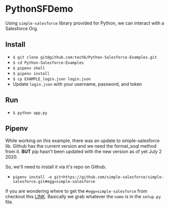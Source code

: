 # PythonSFDemo
Using `simple-salesforce` library provided for Python, we can interact with a Salesforce Org.

## Install
- `$ git clone git@github.com:techb/Python-Salesforce-Examples.git`
- `$ cd Python-Salesforce-Examples`
- `$ pipenv shell`
- `$ pipenv install`
- `$ cp EXAMPLE_login.json login.json`
- Update `login.json` with your username, password, and token

## Run
- `$ python app.py`

## Pipenv
While working on this example, there was an update to simple-salesforce lib. Github has the current version and we need the format_soql method from it. **BUT** pip hasn't been updated with the new version as of yet July 2 2020.

So, we'll need to install it via it's repo on Github.
- `pipenv install -e git+https://github.com/simple-salesforce/simple-salesforce.git#egg=simple-salesforce`

If you are wondering where to get the `#egg=simple-salesforce` from checkout this [LINK](https://stackoverflow.com/questions/21638929/how-to-determine-the-name-of-an-egg-for-a-python-package-on-github). Basically we grab whatever the `name` is in the `setup.py` file.